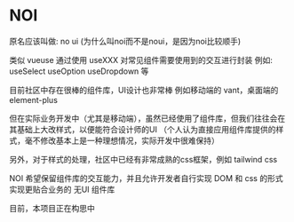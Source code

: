 # NOI

原名应该叫做: no ui (为什么叫noi而不是noui，是因为noi比较顺手)

类似 vueuse
通过使用 useXXX 对常见组件需要使用到的交互进行封装
例如: useSelect useOption useDropdown 等

目前社区中存在很棒的组件库，UI设计也非常棒
例如移动端的 vant，桌面端的 element-plus

但在实际业务开发中（尤其是移动端），虽然已经使用了组件库，但我们往往会在其基础上大改样式，以便能符合设计师的UI
（个人认为直接应用组件库提供的样式，毫不修改基本上是一种理想情况，实际开发中很难保持）

另外，对于样式的处理，社区中已经有非常成熟的css框架，例如 tailwind css

NOI 希望保留组件库的交互能力，并且允许开发者自行实现 DOM 和 css 的形式实现更贴合业务的 无UI 组件库

目前，本项目正在构思中